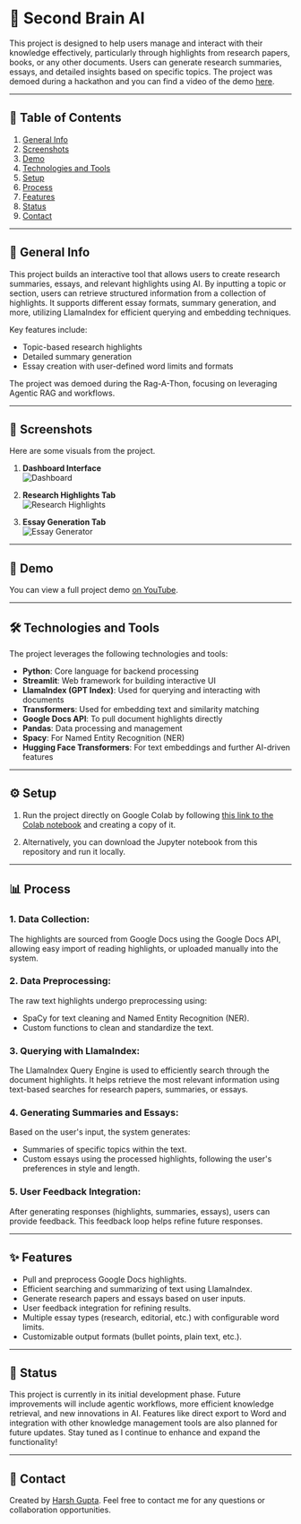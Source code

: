 # 🧠 Second Brain AI

This project is designed to help users manage and interact with their knowledge effectively, particularly through highlights from research papers, books, or any other documents. Users can generate research summaries, essays, and detailed insights based on specific topics. The project was demoed during a hackathon and you can find a video of the demo [here](https://youtube.com/your-demo-link).

---

## 📑 Table of Contents
1. [General Info](#general-info)
2. [Screenshots](#screenshots)
3. [Demo](#demo)
4. [Technologies and Tools](#technologies-and-tools)
5. [Setup](#setup)
6. [Process](#process)
8. [Features](#features)
9. [Status](#status)
10. [Contact](#contact)

---

## 📜 General Info
This project builds an interactive tool that allows users to create research summaries, essays, and relevant highlights using AI. By inputting a topic or section, users can retrieve structured information from a collection of highlights. It supports different essay formats, summary generation, and more, utilizing LlamaIndex for efficient querying and embedding techniques.

Key features include:
- Topic-based research highlights
- Detailed summary generation
- Essay creation with user-defined word limits and formats

The project was demoed during the Rag-A-Thon, focusing on leveraging Agentic RAG and workflows.

---

## 📸 Screenshots
Here are some visuals from the project.

1. **Dashboard Interface**  
   ![Dashboard](https://via.placeholder.com/600x300)
   
2. **Research Highlights Tab**  
   ![Research Highlights](https://via.placeholder.com/600x300)
   
3. **Essay Generation Tab**  
   ![Essay Generator](https://via.placeholder.com/600x300)

---

## 🎥 Demo
You can view a full project demo [on YouTube](https://youtube.com/your-demo-link).

---

## 🛠 Technologies and Tools
The project leverages the following technologies and tools:

- **Python**: Core language for backend processing
- **Streamlit**: Web framework for building interactive UI
- **LlamaIndex (GPT Index)**: Used for querying and interacting with documents
- **Transformers**: Used for embedding text and similarity matching
- **Google Docs API**: To pull document highlights directly
- **Pandas**: Data processing and management
- **Spacy**: For Named Entity Recognition (NER)
- **Hugging Face Transformers**: For text embeddings and further AI-driven features

---

## ⚙️ Setup

1. Run the project directly on Google Colab by following [this link to the Colab notebook](https://colab.research.google.com) and creating a copy of it.

2. Alternatively, you can download the Jupyter notebook from this repository and run it locally. 


---

## 📊 Process

### 1. **Data Collection**:
   The highlights are sourced from Google Docs using the Google Docs API, allowing easy import of reading highlights, or uploaded manually into the system.

### 2. **Data Preprocessing**:
   The raw text highlights undergo preprocessing using:
   - SpaCy for text cleaning and Named Entity Recognition (NER).
   - Custom functions to clean and standardize the text.

### 3. **Querying with LlamaIndex**:
   The LlamaIndex Query Engine is used to efficiently search through the document highlights. 
   It helps retrieve the most relevant information using text-based searches for research papers, summaries, or essays.

### 4. **Generating Summaries and Essays**:
   Based on the user's input, the system generates:
   - Summaries of specific topics within the text.
   - Custom essays using the processed highlights, following the user's preferences in style and length.

### 5. **User Feedback Integration**:
   After generating responses (highlights, summaries, essays), users can provide feedback. This feedback loop helps refine future responses.



---

## ✨ Features

- Pull and preprocess Google Docs highlights.
- Efficient searching and summarizing of text using LlamaIndex.
- Generate research papers and essays based on user inputs.
- User feedback integration for refining results.
- Multiple essay types (research, editorial, etc.) with configurable word limits.
- Customizable output formats (bullet points, plain text, etc.).

---

## 🚧 Status

This project is currently in its initial development phase. Future improvements will include agentic workflows, more efficient knowledge retrieval, and new innovations in AI. Features like direct export to Word and integration with other knowledge management tools are also planned for future updates. Stay tuned as I continue to enhance and expand the functionality!


---

## 📧 Contact

Created by [Harsh Gupta](https://www.linkedin.com/in/harshgupta). Feel free to contact me for any questions or collaboration opportunities.

   
